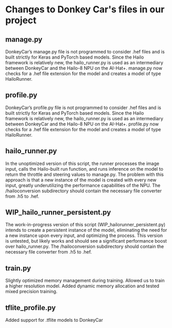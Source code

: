# Changes to Donkey Car's files in our project 

## manage.py
DonkeyCar’s manage.py file is not programmed to consider .hef files and is built strictly for Keras and PyTorch based models. Since the Hailo framework is relatively new, the hailo_runner.py is used as an intermediary between DonkeyCar and the Hailo-8 NPU on the AI-Hat+. manage.py now checks for a .hef file extension for the model and creates a model of type HailoRunner.

## profile.py
DonkeyCar’s profile.py file is not programmed to consider .hef files and is built strictly for Keras and PyTorch based models. Since the Hailo framework is relatively new, the hailo_runner.py is used as an intermediary between DonkeyCar and the Hailo-8 NPU on the AI-Hat+. profile.py now checks for a .hef file extension for the model and creates a model of type HailoRunner.

## hailo_runner.py
In the unoptimized version of this script, the runner processes the image input, calls the Hailo-built run function, and runs inference on the model to return the throttle and steering values to manage.py. The problem with this approach is that a new instance of the model is created with every new input, greatly underutilizing the performance capabilities of the NPU. The /hailoconversion subdirectory should contain the necessary file converter from .h5 to .hef.

## WIP_hailo_runner_persistent.py
The work-in-progress version of this script (WIP_hailorunner_persistent.py) intends to create a persistent instance of the model, eliminating the need for a new instance upon every input, and optimizing the process. This version is untested, but likely works and should see a significant performance boost over hailo_runner.py. The /hailoconversion subdirectory should contain the necessary file converter from .h5 to .hef.

## train.py
Slightly optimized memory management during training. Allowed us to train a higher resolution model. Added dynamic memory allocation and tested mixed precision training.

## tflite_profile.py
Added support for .tflite models to DonkeyCar